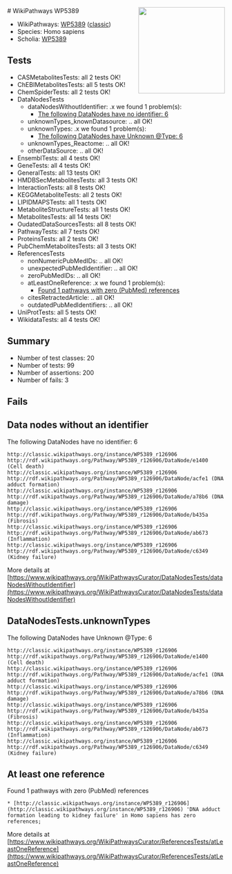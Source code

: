 <img style="float: right; width: 200px" src="https://upload.wikimedia.org/wikipedia/commons/thumb/8/83/Wplogo_with_text_500.png/640px-Wplogo_with_text_500.png" />
# WikiPathways WP5389

* WikiPathways: [WP5389](https://wikipathways.org/pathways/WP5389) ([classic](https://classic.wikipathways.org/instance/WP5389))
* Species: Homo sapiens
* Scholia: [WP5389](https://scholia.toolforge.org/wikipathways/WP5389)
## Tests
* CASMetabolitesTests: all 2 tests OK!
* ChEBIMetabolitesTests: all 5 tests OK!
* ChemSpiderTests: all 2 tests OK!
* DataNodesTests
    * dataNodesWithoutIdentifier: .x we found 1 problem(s):
        * [The following DataNodes have no identifier: 6](#d2d32fa5)
    * unknownTypes_knownDatasource: .. all OK!
    * unknownTypes: .x we found 1 problem(s):
        * [The following DataNodes have Unknown @Type: 6](#839973e4)
    * unknownTypes_Reactome: .. all OK!
    * otherDataSource: .. all OK!
* EnsemblTests: all 4 tests OK!
* GeneTests: all 4 tests OK!
* GeneralTests: all 13 tests OK!
* HMDBSecMetabolitesTests: all 3 tests OK!
* InteractionTests: all 8 tests OK!
* KEGGMetaboliteTests: all 2 tests OK!
* LIPIDMAPSTests: all 1 tests OK!
* MetaboliteStructureTests: all 1 tests OK!
* MetabolitesTests: all 14 tests OK!
* OudatedDataSourcesTests: all 8 tests OK!
* PathwayTests: all 7 tests OK!
* ProteinsTests: all 2 tests OK!
* PubChemMetabolitesTests: all 3 tests OK!
* ReferencesTests
    * nonNumericPubMedIDs: .. all OK!
    * unexpectedPubMedIdentifier: .. all OK!
    * zeroPubMedIDs: .. all OK!
    * atLeastOneReference: .x we found 1 problem(s):
        * [Found 1 pathways with zero (PubMed) references](#d0a459f0)
    * citesRetractedArticle: .. all OK!
    * outdatedPubMedIdentifiers: .. all OK!
* UniProtTests: all 5 tests OK!
* WikidataTests: all 4 tests OK!


## Summary

* Number of test classes: 20
* Number of tests: 99
* Number of assertions: 200
* Number of fails: 3

## Fails

<a name="d2d32fa5" />

## Data nodes without an identifier

The following DataNodes have no identifier: 6
```
http://classic.wikipathways.org/instance/WP5389_r126906 http://rdf.wikipathways.org/Pathway/WP5389_r126906/DataNode/e1400 (Cell death)
http://classic.wikipathways.org/instance/WP5389_r126906 http://rdf.wikipathways.org/Pathway/WP5389_r126906/DataNode/acfe1 (DNA adduct formation)
http://classic.wikipathways.org/instance/WP5389_r126906 http://rdf.wikipathways.org/Pathway/WP5389_r126906/DataNode/a78b6 (DNA damage)
http://classic.wikipathways.org/instance/WP5389_r126906 http://rdf.wikipathways.org/Pathway/WP5389_r126906/DataNode/b435a (Fibrosis)
http://classic.wikipathways.org/instance/WP5389_r126906 http://rdf.wikipathways.org/Pathway/WP5389_r126906/DataNode/ab673 (Inflammation)
http://classic.wikipathways.org/instance/WP5389_r126906 http://rdf.wikipathways.org/Pathway/WP5389_r126906/DataNode/c6349 (Kidney failure)
```

More details at [https://www.wikipathways.org/WikiPathwaysCurator/DataNodesTests/dataNodesWithoutIdentifier](https://www.wikipathways.org/WikiPathwaysCurator/DataNodesTests/dataNodesWithoutIdentifier)

<a name="839973e4" />

## DataNodesTests.unknownTypes

The following DataNodes have Unknown @Type: 6
```
http://classic.wikipathways.org/instance/WP5389_r126906 http://rdf.wikipathways.org/Pathway/WP5389_r126906/DataNode/e1400 (Cell death)
http://classic.wikipathways.org/instance/WP5389_r126906 http://rdf.wikipathways.org/Pathway/WP5389_r126906/DataNode/acfe1 (DNA adduct formation)
http://classic.wikipathways.org/instance/WP5389_r126906 http://rdf.wikipathways.org/Pathway/WP5389_r126906/DataNode/a78b6 (DNA damage)
http://classic.wikipathways.org/instance/WP5389_r126906 http://rdf.wikipathways.org/Pathway/WP5389_r126906/DataNode/b435a (Fibrosis)
http://classic.wikipathways.org/instance/WP5389_r126906 http://rdf.wikipathways.org/Pathway/WP5389_r126906/DataNode/ab673 (Inflammation)
http://classic.wikipathways.org/instance/WP5389_r126906 http://rdf.wikipathways.org/Pathway/WP5389_r126906/DataNode/c6349 (Kidney failure)
```

<a name="d0a459f0" />

## At least one reference

Found 1 pathways with zero (PubMed) references
```
* [http://classic.wikipathways.org/instance/WP5389_r126906](http://classic.wikipathways.org/instance/WP5389_r126906) 'DNA adduct formation leading to kidney failure' in Homo sapiens has zero references; 
```

More details at [https://www.wikipathways.org/WikiPathwaysCurator/ReferencesTests/atLeastOneReference](https://www.wikipathways.org/WikiPathwaysCurator/ReferencesTests/atLeastOneReference)

